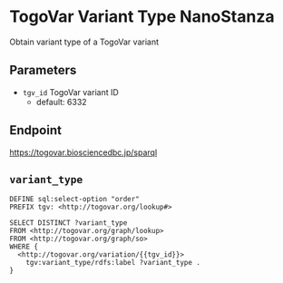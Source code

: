 # TogoVar Variant Type NanoStanza

Obtain variant type of a TogoVar variant

## Parameters

* `tgv_id` TogoVar variant ID
  * default: 6332

## Endpoint

https://togovar.biosciencedbc.jp/sparql

## `variant_type`

```sparql
DEFINE sql:select-option "order"
PREFIX tgv: <http://togovar.org/lookup#>

SELECT DISTINCT ?variant_type
FROM <http://togovar.org/graph/lookup>
FROM <http://togovar.org/graph/so>
WHERE {
  <http://togovar.org/variation/{{tgv_id}}>
    tgv:variant_type/rdfs:label ?variant_type .
}
```
